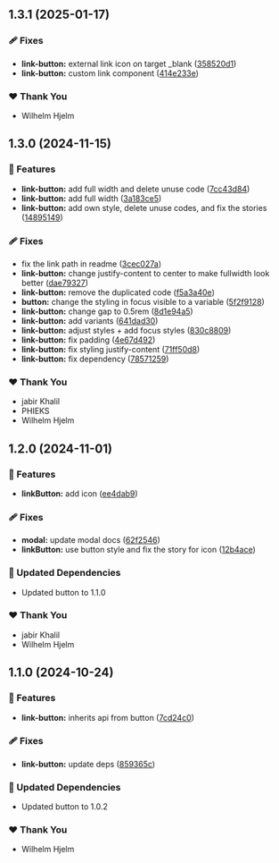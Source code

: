 ## 1.3.1 (2025-01-17)

### 🩹 Fixes

- **link-button:** external link icon on target _blank ([358520d1](https://github.com/migrationsverket/midas/commit/358520d1))
- **link-button:** custom link component ([414e233e](https://github.com/migrationsverket/midas/commit/414e233e))

### ❤️ Thank You

- Wilhelm Hjelm

## 1.3.0 (2024-11-15)

### 🚀 Features

- **link-button:** add full width and delete unuse code ([7cc43d84](https://github.com/migrationsverket/midas/commit/7cc43d84))
- **link-button:** add full width ([3a183ce5](https://github.com/migrationsverket/midas/commit/3a183ce5))
- **link-button:** add own style, delete unuse codes, and fix the stories ([14895149](https://github.com/migrationsverket/midas/commit/14895149))

### 🩹 Fixes

- fix the link path in readme ([3cec027a](https://github.com/migrationsverket/midas/commit/3cec027a))
- **link-button:** change justify-content to center to make fullwidth look better ([dae79327](https://github.com/migrationsverket/midas/commit/dae79327))
- **link-button:** remove the duplicated code ([f5a3a40e](https://github.com/migrationsverket/midas/commit/f5a3a40e))
- **button:** change the styling in focus visible to a variable ([5f2f9128](https://github.com/migrationsverket/midas/commit/5f2f9128))
- **link-button:** change gap to 0.5rem ([8d1e94a5](https://github.com/migrationsverket/midas/commit/8d1e94a5))
- **link-button:** add variants ([641dad30](https://github.com/migrationsverket/midas/commit/641dad30))
- **link-button:** adjust styles + add focus styles ([830c8809](https://github.com/migrationsverket/midas/commit/830c8809))
- **link-button:** fix padding ([4e67d492](https://github.com/migrationsverket/midas/commit/4e67d492))
- **link-button:** fix styling justify-content ([71ff50d8](https://github.com/migrationsverket/midas/commit/71ff50d8))
- **link-button:** fix dependency ([78571259](https://github.com/migrationsverket/midas/commit/78571259))

### ❤️  Thank You

- jabir Khalil
- PHIEKS
- Wilhelm Hjelm

## 1.2.0 (2024-11-01)

### 🚀 Features

- **linkButton:** add icon ([ee4dab9](https://github.com/migrationsverket/midas/commit/ee4dab9))

### 🩹 Fixes

- **modal:** update modal docs ([62f2546](https://github.com/migrationsverket/midas/commit/62f2546))
- **linkButton:** use button style and fix the story for icon ([12b4ace](https://github.com/migrationsverket/midas/commit/12b4ace))

### 🧱 Updated Dependencies

- Updated button to 1.1.0

### ❤️  Thank You

- jabir Khalil
- Wilhelm Hjelm

## 1.1.0 (2024-10-24)

### 🚀 Features

- **link-button:** inherits api from button ([7cd24c0](https://github.com/migrationsverket/midas/commit/7cd24c0))

### 🩹 Fixes

- **link-button:** update deps ([859365c](https://github.com/migrationsverket/midas/commit/859365c))

### 🧱 Updated Dependencies

- Updated button to 1.0.2

### ❤️  Thank You

- Wilhelm Hjelm